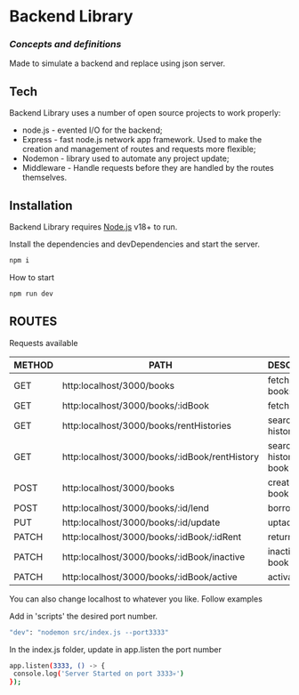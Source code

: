 # Backend Library

### _Concepts and definitions_

Made to simulate a backend and replace using json server.

## Tech

Backend Library uses a number of open source projects to work properly:

- node.js - evented I/O for the backend;
- Express - fast node.js network app framework. Used to make the creation and management of routes and requests more flexible;
- Nodemon - library used to automate any project update;
- Middleware - Handle requests before they are handled by the routes themselves.

## Installation

Backend Library requires [Node.js](https://nodejs.org/) v18+ to run.

Install the dependencies and devDependencies and start the server.

```sh
npm i
```

How to start

```sh
npm run dev
```

## ROUTES

Requests available

| METHOD | PATH                                          | DESCRIPTION                 |
| ------ | --------------------------------------------- | --------------------------- |
| GET    | http:localhost/3000/books                     | fetch all books             |
| GET    | http:localhost/3000/books/:idBook             | fetch book                  |
| GET    | http:localhost/3000/books/rentHistories       | search all loan histories   |
| GET    | http:localhost/3000/books/:idBook/rentHistory | search loan history by book |
| POST   | http:localhost/3000/books                     | create new book             |
| POST   | http:localhost/3000/books/:id/lend            | borrow book                 |
| PUT    | http:localhost/3000/books/:id/update          | uptade book                 |
| PATCH  | http:localhost/3000/books/:idBook/:idRent     | return book                 |
| PATCH  | http:localhost/3000/books/:idBook/inactive    | inactivate book             |
| PATCH  | http:localhost/3000/books/:idBook/active      | activate book               |

You can also change localhost to whatever you like.
Follow examples

Add in 'scripts' the desired port number.

```sh
"dev": "nodemon src/index.js --port3333"
```

In the index.js folder, update in app.listen the port number

```sh
app.listen(3333, () -> {
 console.log('Server Started on port 3333💀')
});
```
